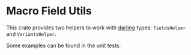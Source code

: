 # Macro Field Utils

This crate provides two helpers to work with [darling](https://crates.io/crates/darling) types: `FieldsHelper` and `VariantsHelper`.

Some examples can be found in the unit tests.
